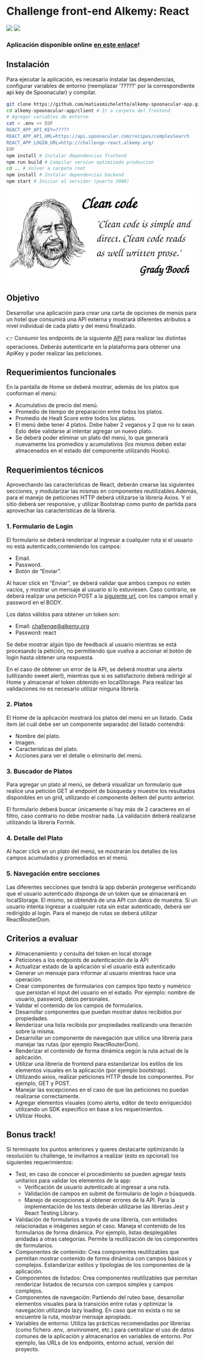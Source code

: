 # Challenge front-end Alkemy: React

<p align="">
    <img src="https://img.shields.io/github/license/matiasmicheletto/alkemy-spoonacular-app">
    <img src="https://img.shields.io/github/package-json/v/matiasmicheletto/alkemy-spoonacular-app">
</p>

### Aplicación disponible online [en este enlace](https://alkemy-spoonacular-app.herokuapp.com/)!


## Instalación

Para ejecutar la aplicación, es necesario instalar las dependencias, configurar variables de entorno (reemplazar '?????' por la correspondiente api key de Spoonacular) y compilar.

```bash
git clone https://github.com/matiasmicheletto/alkemy-spoonacular-app.git # Clonar repositorio
cd alkemy-spoonacular-app/client # Ir a carpeta del frontend
# Agregar variables de entorno
cat > .env << EOF
REACT_APP_API_KEY=?????
REACT_APP_API_URL=https://api.spoonacular.com/recipes/complexSearch
REACT_APP_LOGIN_URL=http://challenge-react.alkemy.org/
EOF
npm install # Instalar dependencias frontend
npm run build # Compilar version optimizada produccion
cd .. # Volver a carpeta root
npm install # Instalar dependencias backend
npm start # Iniciar el servidor (puerto 3000)
```


![clean](doc/cleancode.png)


## Objetivo

Desarrollar una aplicación para crear una carta de opciones de menús para un hotel que consumirá una API externa y mostrará diferentes atributos a nivel individual de cada plato y del menú finalizado.

👉 Consumir los endpoints de la siguiente [API](https://api.spoonacular.com/recipes/complexSearch?) para realizar las distintas operaciones. Deberás autenticarte en la plataforma para obtener una ApiKey y poder realizar las peticiones.


## Requerimientos funcionales
En la pantalla de Home se deberá mostrar, además de los platos que conforman el menú:  
  - Acumulativo de precio del menú.  
  - Promedio de tiempo de preparación entre todos los platos.  
  - Promedio de Healt Score entre todos los platos.  
  - El menú debe tener 4 platos. Debe haber 2 veganos y 2 que no lo sean. Esto debe validarse al intentar agregar un nuevo plato.  
  - Se deberá poder eliminar un plato del menú, lo que generará nuevamente los promedios y acumulativos (los mismos deben estar almacenados en el estado del componente utilizando Hooks).  


## Requerimientos técnicos
Aprovechando las características de React, deberán crearse las siguientes secciones, y modularizar las mismas en componentes reutilizables.Además, para el manejo de peticiones HTTP deberá utilizarse la librería Axios. Y el sitio deberá ser responsive, y utilizar Bootstrap como punto de partida para aprovechar las características de la librería.

### 1. Formulario de Login
El formulario se deberá renderizar al ingresar a cualquier ruta si el usuario no está autenticado,conteniendo los campos:
  - Email.  
  - Password.  
  - Botón de “Enviar”.  

Al hacer click en “Enviar”, se deberá validar que ambos campos no estén vacíos, y mostrar un mensaje al usuario si lo estuviesen. Caso contrario, se deberá realizar una petición POST a la [siguiente url](http://challenge-react.alkemy.org), con los campos email y password en el BODY.

Los datos válidos para obtener un token son:

  - Email: challenge@alkemy.org  
  - Password: react  

Se debe mostrar algún tipo de feedback al usuario mientras se está procesando la petición, no permitiendo que vuelva a accionar el botón de login hasta obtener una respuesta.

En el caso de obtener un error de la API, se deberá mostrar una alerta (utilizando sweet alert), mientras que si es satisfactorio deberá redirigir al Home y almacenar el token obtenido en localStorage. Para realizar las validaciones no es necesario utilizar ninguna librería.

### 2. Platos
El Home de la aplicación mostrará los platos del menú en un listado. Cada ítem (el cuál debe ser un componente separado) del listado contendrá:
  - Nombre del plato.  
  - Imagen.  
  - Características del plato.  
  - Acciones para ver el detalle o eliminarlo del menú.  

### 3. Buscador de Platos
Para agregar un plato al menú, se deberá visualizar un formulario que realice una petición GET al endpoint de búsqueda y muestre los resultados disponibles en un grid, utilizando el componente deítem del punto anterior.

El formulario deberá buscar únicamente si hay más de 2 caracteres en el filtro, caso contrario no debe mostrar nada. La validación deberá realizarse utilizando la librería Formik.

### 4. Detalle del Plato
Al hacer click en un plato del menú, se mostrarán los detalles de los campos acumulados y promediados en el menú.

### 5. Navegación entre secciones
Las diferentes secciones que tendrá la app deberán protegerse verificando que el usuario autenticado disponga de un token que se almacenará en localStorage. El mismo, se obtendrá de una API con datos de muestra. Si un usuario intenta ingresar a cualquier ruta sin estar autenticado, deberá ser redirigido al login. Para el manejo de rutas se deberá utilizar ReactRouterDom.


## Criterios a evaluar

  - Almacenamiento y consulta del token en local storage 
  - Peticiones a los endpoints de autenticación de la API
  - Actualizar estado de la aplicación si el usuario está autenticado
  - Generar un mensaje para informar al usuario mientras hace una operación.
  - Crear componentes de formularios con campos tipo texto y numérico que persistan el input del usuario en el estado. Por ejemplo: nombre de usuario, password, datos personales.
  - Validar el contenido de los campos de formularios.
  - Desarrollar componentes que puedan mostrar datos recibidos por propiedades.
  - Renderizar una lista recibida por propiedades realizando una iteración sobre la misma.
  - Desarrollar un componente de navegación que utilice una librería para manejar las rutas (por ejemplo ReactRouterDom).
  - Renderizar el contenido de forma dinámica según la ruta actual de la aplicación.
  - Utilizar una librería de frontend para estandarizar los estilos de los elementos visuales en la aplicación (por ejemplo bootstrap).
  - Utilizando axios, realizar peticiones HTTP desde los componentes. Por ejemplo, GET y POST.
  - Manejar las excepciones en el caso de que las peticiones no puedan realizarse correctamente.
  - Agregar elementos visuales (como alerta, editor de texto enriquecido) utilizando un SDK específico en base a los requerimientos.
  - Utilizar Hooks.


## Bonus track!
Si terminaste los puntos anteriores y queres destacarte optimizando la resolución tu challenge, te invitamos a realizar (esto es opcional) los siguientes requerimientos:
  - Test, en caso de conocer el procedimiento se pueden agregar tests unitarios para validar los elementos de la app:
    - Verificación de usuario autenticado al ingresar a una ruta.
    - Validación de campos en submit de formulario de login o búsqueda.
    - Manejo de excepciones al obtener errores de la API.
Para la implementación de los tests deberán utilizarse las librerías Jest y React Testing Library.
  - Validación de formularios a través de una librería, con entidades relacionadas e imágenes según el caso. Maneja el contenido de los formularios de forma dinámica. Por ejemplo, listas desplegables anidadas a otras categorías. Permite la reutilización de los componentes de formularios.
  - Componentes de contenido: Crea componentes reutilizables que permitan mostrar contenido de forma dinámica con campos básicos y complejos. Estandarizar estilos y tipologías de los componentes de la aplicación.
  - Componentes de listados: Crea componentes reutilizables que permitan renderizar listados de recursos con campos simples y campos complejos.
  - Componentes de navegación: Partiendo del ruteo base, desarrollar elementos visuales para la transición entre rutas y optimizar la navegación utilizando lazy loading. En caso que no exista o no se encuentre la ruta, mostrar mensaje apropiado.
  - Variables de entorno: Utiliza las prácticas recomendadas por librerías (como fichero .env, .envinroment, etc.) para centralizar el uso de datos comunes de la aplicación y almacenarlos en variables de entorno. Por ejemplo, las URLs de los endpoints, entorno actual, versión del proyecto.

  